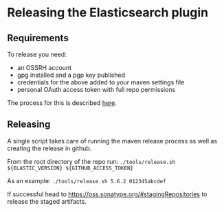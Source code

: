 # Releasing the Elasticsearch plugin

## Requirements

To release you need:
- an OSSRH account
- gpg installed and a pgp key published
- credentials for the above added to your maven settings file
- personal OAuth access token with full repo permissions

The process for this is described [here](https://github.com/RosetteTextAnalytics/rosapi1.5/blob/master/doc/release-binding.md#request-access-to-ossrh-if-not-already-done).

## Releasing

A single script takes care of running the maven release process as well as creating the release in github.

From the root directory of the repo run:
`./tools/release.sh ${ELASTIC_VERSION} ${GITHUB_ACCESS_TOKEN}`

As an example:
`./tools/release.sh 5.6.2 012345abcdef`

If successful head to https://oss.sonatype.org/#stagingRepositories to release the staged artifacts.
